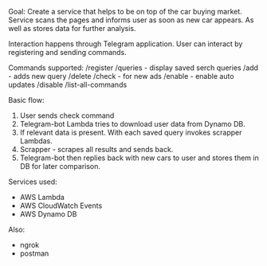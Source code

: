 Goal:
Create a service that helps to be on top of the car buying market.
Service scans the pages and informs user as soon as new car appears.
As well as stores data for further analysis.

Interaction happens through Telegram application.
User can interact by registering and sending commands.

Commands supported:
/register <password>
/queries - display saved serch queries
/add <link> - adds new query
/delete <link id>
/check - for new ads
/enable - enable auto updates
/disable
/list-all-commands
			
Basic flow:
1. User sends check command
2. Telegram-bot Lambda tries to download user data from Dynamo DB.
3. If relevant data is present. With each saved query invokes scrapper Lambdas.
4. Scrapper - scrapes all results and sends back.
5. Telegram-bot then replies back with new cars to user and stores them in DB for later comparison.

Services used:
- AWS Lambda
- AWS CloudWatch Events
- AWS Dynamo DB

Also:
- ngrok
- postman
